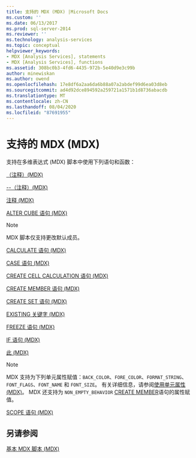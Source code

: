 ```yaml
---
title: 支持的 MDX (MDX) |Microsoft Docs
ms.custom: ''
ms.date: 06/13/2017
ms.prod: sql-server-2014
ms.reviewer: ''
ms.technology: analysis-services
ms.topic: conceptual
helpviewer_keywords:
- MDX [Analysis Services], statements
- MDX [Analysis Services], functions
ms.assetid: 308bc0b3-4fd6-4435-972b-5e40d9e3c99b
author: minewiskan
ms.author: owend
ms.openlocfilehash: 17e8df6a2aa6da6b88a07a2abdef99d6ea03d8eb
ms.sourcegitcommit: ad4d92dce894592a259721a1571b1d8736abacdb
ms.translationtype: MT
ms.contentlocale: zh-CN
ms.lasthandoff: 08/04/2020
ms.locfileid: "87691955"
---
```

# <a name="supported-mdx-mdx"></a>支持的 MDX (MDX)
  支持在多维表达式 (MDX) 脚本中使用下列语句和函数：  
  
 [（注释）(MDX)](/sql/mdx/comment-mdx)  
  
 [--（注释）(MDX)](/sql/mdx/comment-mdx)  
  
 [注释 (MDX)](/sql/mdx/comment-mdx)  
  
 [ALTER CUBE 语句 (MDX)](/sql/mdx/mdx-data-definition-alter-cube)  
  
> [!NOTE]  
>  MDX 脚本仅支持更改默认成员。  
  
 [CALCULATE 语句 (MDX)](/sql/mdx/mdx-scripting-calculate)  
  
 [CASE 语句 (MDX)](/sql/mdx/case-statement-mdx)  
  
 [CREATE CELL CALCULATION 语句 (MDX)](/sql/mdx/mdx-data-definition-create-cell-calculation)  
  
 [CREATE MEMBER 语句 (MDX)](/sql/mdx/mdx-data-definition-create-member)  
  
 [CREATE SET 语句 (MDX)](/sql/mdx/mdx-data-definition-create-set)  
  
 [EXISTING 关键字 (MDX)](mdx-query-existing-keyword.md)  
  
 [FREEZE 语句 (MDX)](/sql/mdx/mdx-scripting-freeze)  
  
 [IF 语句 (MDX)](/sql/mdx/mdx-scripting-if)  
  
 [此 (MDX)](/sql/mdx/this-mdx)  
  
> [!NOTE]  
>  MDX 支持为下列单元属性赋值：`BACK_COLOR`、`FORE_COLOR`、`FORMAT_STRING`、`FONT_FLAGS`、`FONT_NAME` 和 `FONT_SIZE`。 有关详细信息，请参阅[使用单元属性 (MDX)](mdx-cell-properties-using-cell-properties.md)。 MDX 还支持为 `NON_EMPTY_BEHAVIOR` [CREATE MEMBER](/sql/mdx/mdx-data-definition-create-member)语句的属性赋值。  
  
 [SCOPE 语句 (MDX)](/sql/mdx/mdx-scripting-scope)  
  
## <a name="see-also"></a>另请参阅  
 [基本 MDX 脚本 (MDX)](the-basic-mdx-script-mdx.md)  
  
  
